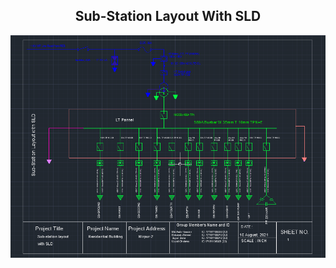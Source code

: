 <h2 align="center">Sub-Station Layout With SLD</h2>

<html>
<body>


<img src="https://github.com/asibhossain/Sub-station-Layout-With-SLD/blob/main/Sub-station%20Layout%20With%20SLD.png" alt="BLANK" width="100%" height="30%">



</body>
</html>
